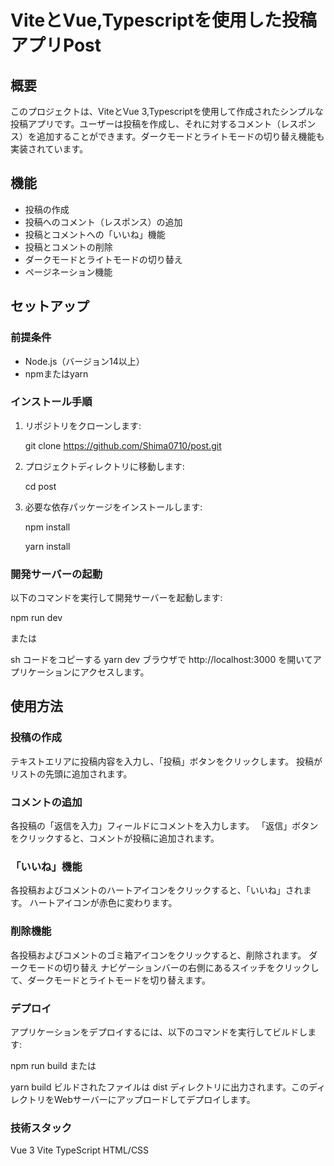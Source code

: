 # ViteとVue,Typescriptを使用した投稿アプリPost

## 概要
このプロジェクトは、ViteとVue 3,Typescriptを使用して作成されたシンプルな投稿アプリです。ユーザーは投稿を作成し、それに対するコメント（レスポンス）を追加することができます。ダークモードとライトモードの切り替え機能も実装されています。

## 機能
- 投稿の作成
- 投稿へのコメント（レスポンス）の追加
- 投稿とコメントへの「いいね」機能
- 投稿とコメントの削除
- ダークモードとライトモードの切り替え
- ページネーション機能

## セットアップ

### 前提条件
- Node.js（バージョン14以上）
- npmまたはyarn

### インストール手順

1. リポジトリをクローンします:

    git clone https://github.com/Shima0710/post.git

2. プロジェクトディレクトリに移動します:

    cd post

3. 必要な依存パッケージをインストールします:

    npm install

   

    yarn install


### 開発サーバーの起動

以下のコマンドを実行して開発サーバーを起動します:

npm run dev

または

sh
コードをコピーする
yarn dev
ブラウザで http://localhost:3000 を開いてアプリケーションにアクセスします。

## 使用方法


### 投稿の作成
テキストエリアに投稿内容を入力し、「投稿」ボタンをクリックします。
投稿がリストの先頭に追加されます。
### コメントの追加
各投稿の「返信を入力」フィールドにコメントを入力します。
「返信」ボタンをクリックすると、コメントが投稿に追加されます。
### 「いいね」機能
各投稿およびコメントのハートアイコンをクリックすると、「いいね」されます。
ハートアイコンが赤色に変わります。
### 削除機能
各投稿およびコメントのゴミ箱アイコンをクリックすると、削除されます。
ダークモードの切り替え
ナビゲーションバーの右側にあるスイッチをクリックして、ダークモードとライトモードを切り替えます。


### デプロイ
アプリケーションをデプロイするには、以下のコマンドを実行してビルドします:

npm run build
または

yarn build
ビルドされたファイルは dist ディレクトリに出力されます。このディレクトリをWebサーバーにアップロードしてデプロイします。


### 技術スタック
Vue 3
Vite
TypeScript
HTML/CSS
